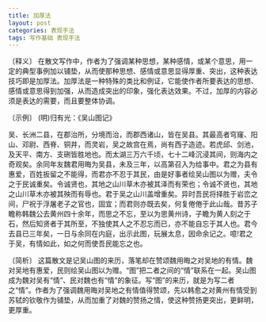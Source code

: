 ```yaml
---
title: 加厚法
layout: post
categories: 表现手法
tags: 写作基础 表现手法
---
```


〔释义〕 在散文写作中，作者为了强调某种思想，某种感情，或某个意思，用一定的典型事例加以铺垫，从而使那种思想、感情或意思显得厚重、突出，这种表达技巧即是加厚法。加厚法是一种特殊的类比和例证，它能使作者所要表达的思想、感情或意思得到加强，从而造成突出的印象，强化表达效果。不过，加厚的内容必须是表达的需要，而且要整体协调。

〔示例〕 (明)归有光：《吴山图记》

吴、长洲二县，在郡治所，分境而治，而郡西诸山，皆在吴县。其最高者穹窿、阳山、邓尉、西脊、铜井，而灵岩，吴之故宫在焉，尚有西子造迹。若虎邱、剑池，及天平、南方、支硎皆胜地也。而太湖三万六千顷，七十二峰沉浸其间，则海内之奇观矣。余同年友魏君用晦为吴县，未及三年，以高第召入为给事中。君之为县有惠爱，百姓扳留之不能得，而君亦不忍于其民，由是好事者绘吴山图以为赠，夫令之于民诚重矣。令诚贤也，其地之山川草木亦被其泽而有荣也；令诚不贤也，其地之山川草木亦被其殃而有辱也。君于吴之山川盖增重矣。异时吾民将择胜于岩峦之间，尸祝于浮屠老子之官也，固宜；而君则亦既去矣，何复倦倦于此山哉。昔苏子瞻称韩魏公去黄州四十余年，而思之不忘，至以为思黄州诗，子瞻为黄人刻之于石，然后知贤者于其所至，不独使其人之不忍忘而已，亦不能自忘于其人也。君今去县已三年矣，一日与余同在内庭，出示此图，玩展太息，因命余记之。噫!君之于吴，有情如此，如之何而使吾民能忘之也。

〔简析〕 这篇散文是记吴山图的来历，落笔却在赞颂魏用晦之对吴地的有情。魏对吴地有惠爱，民则绘吴山图以为赠。“图”把二者之间的“情”联系在一起。吴山图成为魏对吴有“情”、民对魏也有“情”的象征。写“图”的来历，就是为写二者之“情”。作者为了强调魏用晦对吴地之有情值得赞颂，先以韩愈之对黄州有情受到苏轼的钦敬作为铺垫，从而加重了对魏的赞扬之情，使这种赞扬更突出，更鲜明，更厚重。 